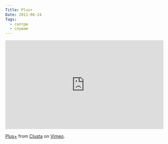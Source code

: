 ```yaml
---
Title: Plus+
Date: 2011-06-24
Tags: 
  - саптрю
  - слушаю
---
```


<div class="text"><iframe src="http://player.vimeo.com/video/4313442?color=939597" width="500" height="281" frameborder="0"></iframe><p><a href="http://vimeo.com/4313442">Plus+</a> from <a href="http://vimeo.com/clusta">Clusta</a> on <a href="http://vimeo.com">Vimeo</a>.</p></div>